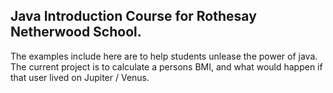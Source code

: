 ## Java Introduction Course for Rothesay Netherwood School.

The examples include here are to help students unlease the power of java. The current project is to calculate a persons BMI, and what would happen if that user lived on Jupiter / Venus.